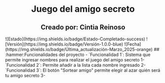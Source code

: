 <h1 align="center">  Juego del amigo secreto </h1>
<h2 align="center">  Creado por: Cintia Reinoso </h2>
![Estado](https://img.shields.io/badge/Estado-Completado-success)
![Versión](https://img.shields.io/badge/Versión-1.0.0-blue)
![Fecha](https://img.shields.io/badge/Última_actualización-Marzo_2025-orange)
## :hammer:Funcionalidades del proyecto
- `Funcionalidad 1`: Sistema que permite ingresar nombres para realizar el juego del amigo secreto 1- `Funcionalidad 2`: Permite añadir a la lista cada nombre ingresado 2- `Funcionalidad 3`: El botón "Sortear amigo" permite elegir al azar quién será tu amigo secreto  3-
